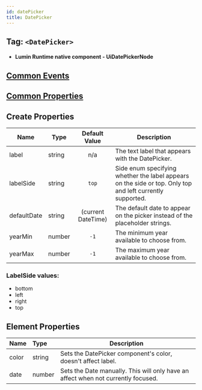 ```yaml
---
id: datePicker
title: DatePicker
---
```


## Tag: `<DatePicker>`

- #### Lumin Runtime native component - UiDatePickerNode

## [Common Events](../Events.md)

## [Common Properties](../Properties.md)

## Create Properties

| Name   | Type   | Default Value | Description |
| ------ | ------ | :-----------: | ----------- |
| label  | string |      n/a      | The text label that appears with the DatePicker. |
| labelSide   | string | `top`    | Side enum specifying whether the label appears on the side or top. Only top and left currently supported. |
| defaultDate | string | (current DateTime) | The default date to appear on the picker instead of the placeholder strings. |
| yearMin | number | `-1` | The minimum year available to choose from. |
| yearMax | number | `-1` | The maximum year available to choose from. |

### LabelSide values:
- bottom
- left
- right
- top

## Element Properties

| Name   | Type   | Description |
| :------| :----- | ----------- |
| color  | string | Sets the DatePicker component's color, doesn't affect label. |
| date   | number | Sets the Date manually. This will only have an affect when not currently focused. |
